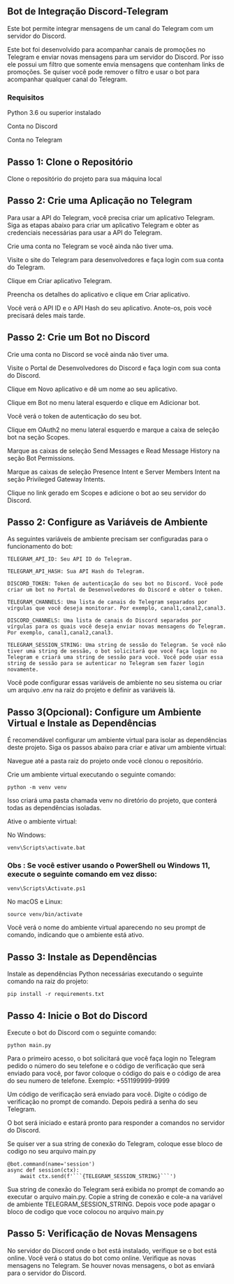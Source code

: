 ## Bot de Integração Discord-Telegram

Este bot permite integrar mensagens de um canal do Telegram com um servidor do Discord.

Este bot foi desenvolvido para acompanhar canais de promoções no Telegram e enviar novas mensagens para um servidor do Discord. Por isso ele possui um filtro que somente envia mensagens que contenham links de promoções. Se quiser você pode remover o filtro e usar o bot para acompanhar qualquer canal do Telegram.

### Requisitos

Python 3.6 ou superior instalado

Conta no Discord

Conta no Telegram

## Passo 1: Clone o Repositório

Clone o repositório do projeto para sua máquina local

## Passo 2: Crie uma Aplicação no Telegram

Para usar a API do Telegram, você precisa criar um aplicativo Telegram. Siga as etapas abaixo para criar um aplicativo Telegram e obter as credenciais necessárias para usar a API do Telegram.

Crie uma conta no Telegram se você ainda não tiver uma.

Visite o site do Telegram para desenvolvedores e faça login com sua conta do Telegram.

Clique em Criar aplicativo Telegram.

Preencha os detalhes do aplicativo e clique em Criar aplicativo.

Você verá o API ID e o API Hash do seu aplicativo. Anote-os, pois você precisará deles mais tarde.

## Passo 2: Crie um Bot no Discord


Crie uma conta no Discord se você ainda não tiver uma.

Visite o Portal de Desenvolvedores do Discord e faça login com sua conta do Discord.

Clique em Novo aplicativo e dê um nome ao seu aplicativo.

Clique em Bot no menu lateral esquerdo e clique em Adicionar bot.

Você verá o token de autenticação do seu bot.

Clique em OAuth2 no menu lateral esquerdo e marque a caixa de seleção bot na seção Scopes.

Marque as caixas de seleção Send Messages e Read Message History na seção Bot Permissions.

Marque as caixas de seleção Presence Intent e Server Members Intent na seção Privileged Gateway Intents.

Clique no link gerado em Scopes e adicione o bot ao seu servidor do Discord.



## Passo 2: Configure as Variáveis de Ambiente

As seguintes variáveis de ambiente precisam ser configuradas para o funcionamento do bot:

```TELEGRAM_API_ID: Seu API ID do Telegram.```

```TELEGRAM_API_HASH: Sua API Hash do Telegram.``` 

```DISCORD_TOKEN: Token de autenticação do seu bot no Discord. Você pode criar um bot no Portal de Desenvolvedores do Discord e obter o token.```

```TELEGRAM_CHANNELS: Uma lista de canais do Telegram separados por vírgulas que você deseja monitorar. Por exemplo, canal1,canal2,canal3.```

```DISCORD_CHANNELS: Uma lista de canais do Discord separados por vírgulas para os quais você deseja enviar novas mensagens do Telegram. Por exemplo, canal1,canal2,canal3.```

```TELEGRAM_SESSION_STRING: Uma string de sessão do Telegram. Se você não tiver uma string de sessão, o bot solicitará que você faça login no Telegram e criará uma string de sessão para você. Você pode usar essa string de sessão para se autenticar no Telegram sem fazer login novamente.```


Você pode configurar essas variáveis de ambiente no seu sistema ou criar um arquivo .env na raiz do projeto e definir as variáveis lá.

## Passo 3(Opcional): Configure um Ambiente Virtual e Instale as Dependências

É recomendável configurar um ambiente virtual para isolar as dependências deste projeto. Siga os passos abaixo para criar e ativar um ambiente virtual:

Navegue até a pasta raiz do projeto onde você clonou o repositório.

Crie um ambiente virtual executando o seguinte comando:


```
python -m venv venv
```

Isso criará uma pasta chamada venv no diretório do projeto, que conterá todas as dependências isoladas.

Ative o ambiente virtual:

No Windows:

```
venv\Scripts\activate.bat
```
### Obs : Se você estiver usando o PowerShell ou Windows 11, execute o seguinte comando em vez disso:

```
venv\Scripts\Activate.ps1
```
No macOS e Linux:

```
source venv/bin/activate
```
Você verá o nome do ambiente virtual aparecendo no seu prompt de comando, indicando que o ambiente está ativo.
## Passo 3: Instale as Dependências

Instale as dependências Python necessárias executando o seguinte comando na raiz do projeto:
```
pip install -r requirements.txt
```
## Passo 4: Inicie o Bot do Discord
Execute o bot do Discord com o seguinte comando:

```
python main.py
```

Para o primeiro acesso, o bot solicitará que você faça login no Telegram pedido o número do seu telefone e o código de verificação que será enviado para você, por favor coloque o código do pais e o código de area do seu numero de telefone.
Exemplo: +551199999-9999

 Um código de verificação será enviado para você. Digite o código de verificação no prompt de comando.
 Depois pedirá a senha do seu Telegram.

O bot será iniciado e estará pronto para responder a comandos no servidor do Discord.

Se quiser ver a sua string de conexão do Telegram, coloque esse bloco de codigo no seu arquivo main.py

```
@bot.command(name='session')
async def session(ctx):
    await ctx.send(f'```{TELEGRAM_SESSION_STRING}```')
```

Sua string de conexão do Telegram será exibida no prompt de comando ao executar o arquivo main.py.
Copie a string de conexão e cole-a na variável de ambiente TELEGRAM_SESSION_STRING.
Depois voce pode apagar o bloco de codigo que voce colocou no arquivo main.py

## Passo 5: Verificação de Novas Mensagens

No servidor do Discord onde o bot está instalado, verifique se o bot está online. Você verá o status do bot como online.
Verifique as novas mensagens no Telegram. Se houver novas mensagens, o bot as enviará para o servidor do Discord. 


